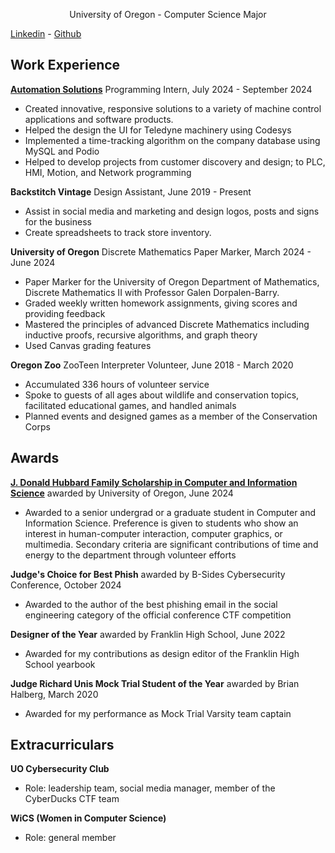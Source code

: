<p align="center">
University of Oregon - Computer Science Major
</p>

[Linkedin](https://www.linkedin.com/in/esm%C3%A9-nadeau-448286191/) - [Github](https://github.com/esme-nadeau)


## Work Experience
[**Automation Solutions**](https://www.asmym.com/)
Programming Intern, 
July 2024 - September 2024
- Created innovative, responsive solutions to a variety of machine control applications and software products. 
- Helped the design the UI for Teledyne machinery using Codesys
- Implemented a time-tracking algorithm on the company database using MySQL and Podio
- Helped to develop projects from customer discovery and design; to PLC, HMI, Motion, and Network programming

**Backstitch Vintage** 
Design Assistant, 
June 2019 - Present
- Assist in social media and marketing and design logos, posts and signs for the business
- Create spreadsheets to track store inventory.

**University of Oregon** 
Discrete Mathematics Paper Marker,
March 2024 - June 2024
- Paper Marker for the University of Oregon Department of Mathematics, Discrete Mathematics II with Professor Galen Dorpalen-Barry. 
- Graded weekly written homework assignments, giving scores and providing feedback
- Mastered the principles of advanced Discrete Mathematics including inductive proofs, recursive algorithms, and graph theory
- Used Canvas grading features

**Oregon Zoo**
ZooTeen Interpreter Volunteer, 
June 2018 - March 2020
- Accumulated 336 hours of volunteer service
- Spoke to guests of all ages about wildlife and conservation topics, facilitated educational games, and handled animals
- Planned events and designed games as a member of the Conservation Corps

## Awards
[**J. Donald Hubbard Family Scholarship in Computer and Information Science**](https://scds.uoregon.edu/cs/undergraduate-programs/scholarships)
awarded by University of Oregon, 
June 2024
- Awarded to a senior undergrad or a graduate student in Computer and Information Science. Preference is given to students who show an interest in human-computer interaction, computer graphics, or multimedia. Secondary criteria are significant contributions of time and energy to the department through volunteer efforts

**Judge's Choice for Best Phish**
awarded by B-Sides Cybersecurity Conference,
October 2024
- Awarded to the author of the best phishing email in the social engineering category of the official conference CTF competition

**Designer of the Year** 
awarded by Franklin High School, June 2022
- Awarded for my contributions as design editor of the Franklin High School yearbook

**Judge Richard Unis Mock Trial Student of the Year**
awarded by Brian Halberg, March 2020
- Awarded for my performance as Mock Trial Varsity team captain

## Extracurriculars 
**UO Cybersecurity Club**
- Role: leadership team, social media manager, member of the CyberDucks CTF team

**WiCS (Women in Computer Science)**
- Role: general member
